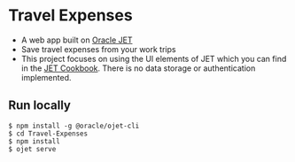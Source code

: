 # Travel Expenses

- A web app built on [Oracle JET](http://www.oracle.com/webfolder/technetwork/jet/index.html)
- Save travel expenses from your work trips
- This project focuses on using the UI elements of JET which you can find in the [JET Cookbook](http://www.oracle.com/webfolder/technetwork/jet/jetCookbook.html). There is no data storage or authentication implemented.

## Run locally

```
$ npm install -g @oracle/ojet-cli
$ cd Travel-Expenses
$ npm install
$ ojet serve
```
